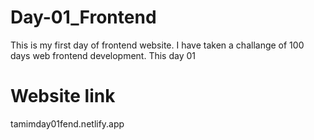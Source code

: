 # Day-01_Frontend

This is my first day of frontend website. I have taken a challange of 100 days web frontend development. This day 01 

# Website link 
tamimday01fend.netlify.app 
